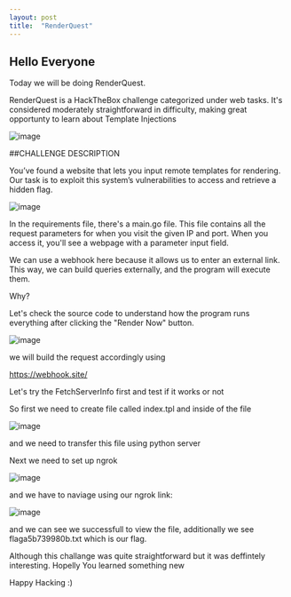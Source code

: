 ```yaml
---
layout: post
title:  "RenderQuest"
---
```


## Hello Everyone
Today we will be doing RenderQuest.

RenderQuest is a HackTheBox challenge categorized under web tasks. It's considered moderately straightforward in difficulty, making great opportunty to learn about Template Injections

![image](https://github.com/Unc3nny02/unc3nny02.github.io/assets/127601349/97596be8-b015-4717-9747-df09c86531ee)

##CHALLENGE DESCRIPTION

You’ve found a website that lets you input remote templates for rendering. Our task is to exploit this system’s vulnerabilities to access and retrieve a hidden flag. 

![image](https://github.com/Unc3nny02/unc3nny02.github.io/assets/127601349/5eb9cc00-1389-4eb3-9c3e-3d73abf96369)


In the requirements file, there's a main.go file. This file contains all the request parameters for when you visit the given IP and port. When you access it, you'll see a webpage with a parameter input field.

We can use a webhook here because it allows us to enter an external link. This way, we can build queries externally, and the program will execute them.

Why?

Let's check the source code to understand how the program runs everything after clicking the "Render Now" button.

![image](https://github.com/Unc3nny02/unc3nny02.github.io/assets/127601349/feee76cb-2c4c-450f-bf8f-737bd3ada18f)

we will build the request accordingly using

https://webhook.site/

Let's try the FetchServerInfo first and test if it works or not

So first we need to create file called index.tpl and inside of the file

![image](https://github.com/Unc3nny02/unc3nny02.github.io/assets/127601349/8ad2b9b1-c947-4a2e-8e8c-a2c07b373fee)

and we need to transfer this file using python server 

Next we need to set up ngrok

![image](https://github.com/Unc3nny02/unc3nny02.github.io/assets/127601349/2b68339f-3fcf-4b8b-9a17-f7969b152079)

and we have to naviage using our ngrok link:

![image](https://github.com/Unc3nny02/unc3nny02.github.io/assets/127601349/5776585f-b9f8-4aa2-b7b2-0e7a2f9a0a5f)

and we can see we successfull to view the file, additionally we see flaga5b739980b.txt which is our flag.

Although this challange was quite straightforward but it was deffintely interesting. Hopelly You learned something new

Happy Hacking :)


